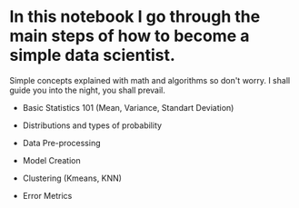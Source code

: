 # In this notebook I go through the main steps of how to become a simple data scientist.

Simple concepts explained with math and algorithms so don't worry. I shall guide you into the night, you shall prevail.


 * Basic Statistics 101 (Mean, Variance, Standart Deviation)

 * Distributions and types of probability
 
 * Data Pre-processing

 * Model Creation
 
 * Clustering (Kmeans, KNN)
 
 * Error Metrics
